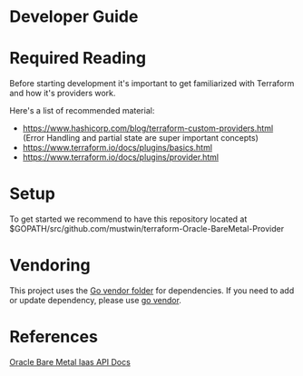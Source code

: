 # Developer Guide

# Required Reading
Before starting development it's important to get familiarized with
Terraform and how it's providers work.

Here's a list of recommended material:
* https://www.hashicorp.com/blog/terraform-custom-providers.html (Error
  Handling and partial state are super important concepts)
* https://www.terraform.io/docs/plugins/basics.html
* https://www.terraform.io/docs/plugins/provider.html


# Setup
To get started we recommend to have this repository located at
$GOPATH/src/github.com/mustwin/terraform-Oracle-BareMetal-Provider

# Vendoring
This project uses the [Go vendor folder](https://blog.gopheracademy.com/advent-2015/vendor-folder/) for dependencies.
If you need to add or update dependency, please use [go
vendor](https://github.com/kardianos/govendor).

# References
[Oracle Bare Metal Iaas API Docs](https://docs.us-az-phoenix-1.oracleiaas.com/)
